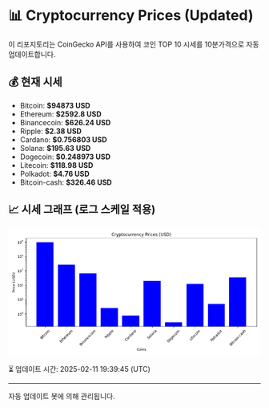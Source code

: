 
# 📊 Cryptocurrency Prices (Updated)

이 리포지토리는 CoinGecko API를 사용하여 코인 TOP 10 시세를 10분가격으로 자동 업데이트합니다.

## 💰 현재 시세
- Bitcoin: **$94873 USD**
- Ethereum: **$2592.8 USD**
- Binancecoin: **$626.24 USD**
- Ripple: **$2.38 USD**
- Cardano: **$0.756803 USD**
- Solana: **$195.63 USD**
- Dogecoin: **$0.248973 USD**
- Litecoin: **$118.98 USD**
- Polkadot: **$4.76 USD**
- Bitcoin-cash: **$326.46 USD**

## 📈 시세 그래프 (로그 스케일 적용)
![Crypto Prices](crypto_prices.png)

⏳ 업데이트 시간: 2025-02-11 19:39:45 (UTC)

---
자동 업데이트 봇에 의해 관리됩니다.
